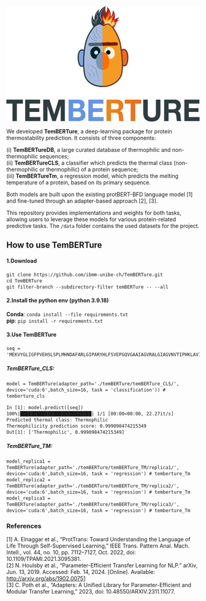  <img title="logo" alt="" src="logo.png"  width="600" height="300">


We  developed **TemBERTure**, a deep-learning package for protein thermostability prediction. It consists of three components: 

(i) **TemBERTureDB**, a large curated database of thermophilic and non-thermophilic sequences;  
(ii) **TemBERTureCLS**, a classifier  which predicts  the thermal class (non-thermophilic or thermophilic) of a protein sequence;    
(iii) **TemBERTureTm**, a regression model, which predicts the melting temperature of a protein, based on its primary sequence.     

Both models are built upon the existing protBERT-BFD language model [1] and fine-tuned through an adapter-based approach [2], [3]. 

This repository provides implementations and weights for both tasks, allowing users to leverage these models for various protein-related predictive tasks. The `/data` folder contains the used datasets for the project.

## How to use TemBERTure

#### 1.Download
```
git clone https://github.com/ibmm-unibe-ch/TemBERTure.git
cd TemBERTure
git filter-branch --subdirectory-filter temBERTure -- --all
```
#### 2.Install the python env (python 3.9.18)

**Conda**:
`conda install --file requirements.txt`   
**pip**:
`pip install -r requirements.txt`   

#### 3.Use TemBERTure 
```
seq = 'MEKVYGLIGFPVEHSLSPLMHNDAFARLGIPARYHLFSVEPGQVGAAIAGVRALGIAGVNVTIPHKLAVIPFLDEVDEHARRIGAVNTIINNDGRLIGFNTDGPGYVQALEEEMNITLDGKRILVIGAGGGARGIYFSLLSTAAERIDMANRTVEKAERLVREGEGGRSAYFSLAEAETRLDEYDIIINTTSVGMHPRVEVQPLSLERLRPGVIVSNIIYNPLETKWLKEAKARGARVQNGVGMLVYQGALAFEKWTGQWPDVNRMKQLVIEALRR'
```
##### TemBERTure_CLS:
```
model = TemBERTure(adapter_path='./temBERTure/temBERTure_CLS/', device='cuda:6',batch_size=16, task = 'classification')) # temberture_cls
```
```
In [1]: model.predict([seq])
100%|██████████████████████████| 1/1 [00:00<00:00, 22.27it/s]
Predicted thermal class: Thermophilic
Thermophilicity prediction score: 0.999098474215349
Out[1]: ['Thermophilic', 0.999098474215349]
```
##### TemBERTure_TM:
```
model_replica1 = TemBERTure(adapter_path='./temBERTure/temBERTure_TM/replica1/', device='cuda:6',batch_size=16, task = 'regression') # temberture_Tm
model_replica2 = TemBERTure(adapter_path='./temBERTure/temBERTure_TM/replica2/', device='cuda:6',batch_size=16, task = 'regression') # temberture_Tm
model_replica3 = TemBERTure(adapter_path='./temBERTure/temBERTure_TM/replica3/', device='cuda:6',batch_size=16, task = 'regression') # temberture_Tm
```

### References
[1] A. Elnaggar et al., “ProtTrans: Toward Understanding the Language of Life Through Self-Supervised Learning,” IEEE Trans. Pattern Anal. Mach. Intell., vol. 44, no. 10, pp. 7112–7127, Oct. 2022, doi: 10.1109/TPAMI.2021.3095381.  
[2]	N. Houlsby et al., “Parameter-Efficient Transfer Learning for NLP.” arXiv, Jun. 13, 2019. Accessed: Feb. 14, 2024. [Online]. Available: http://arxiv.org/abs/1902.00751  
[3]	C. Poth et al., “Adapters: A Unified Library for Parameter-Efficient and Modular Transfer Learning,” 2023, doi: 10.48550/ARXIV.2311.11077.
